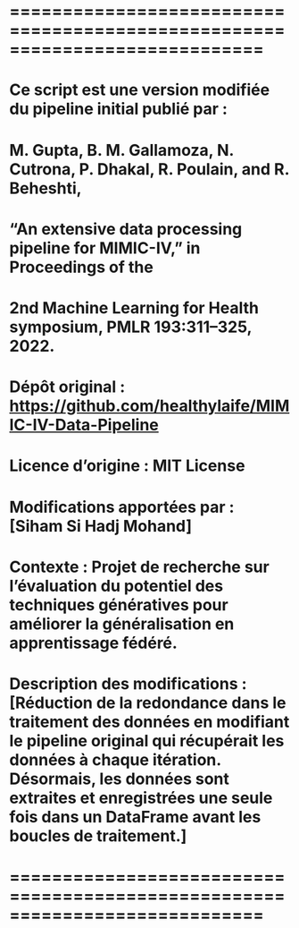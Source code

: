 # ============================================================================
# Ce script est une version modifiée du pipeline initial publié par :
# M. Gupta, B. M. Gallamoza, N. Cutrona, P. Dhakal, R. Poulain, and R. Beheshti,
# “An extensive data processing pipeline for MIMIC-IV,” in Proceedings of the
# 2nd Machine Learning for Health symposium, PMLR 193:311–325, 2022.
# Dépôt original : https://github.com/healthylaife/MIMIC-IV-Data-Pipeline
#
# Licence d’origine : MIT License
#
# Modifications apportées par : [Siham Si Hadj Mohand]
# Contexte : Projet de recherche sur l’évaluation du potentiel des techniques génératives pour améliorer la généralisation en apprentissage fédéré.
# Description des modifications : [Réduction de la redondance dans le traitement des données en modifiant le pipeline original qui récupérait les données à chaque itération. Désormais, les données sont extraites et enregistrées une seule fois dans un DataFrame avant les boucles de traitement.]
# ============================================================================
